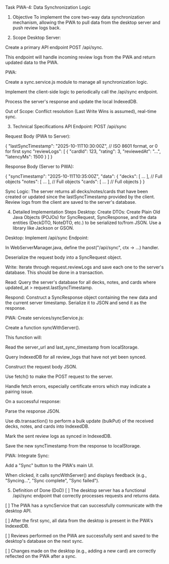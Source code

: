 Task PWA-4: Data Synchronization Logic
1. Objective
To implement the core two-way data synchronization mechanism, allowing the PWA to pull data from the desktop server and push review logs back.

2. Scope
Desktop Server:

Create a primary API endpoint POST /api/sync.

This endpoint will handle incoming review logs from the PWA and return updated data to the PWA.

PWA:

Create a sync.service.js module to manage all synchronization logic.

Implement the client-side logic to periodically call the /api/sync endpoint.

Process the server's response and update the local IndexedDB.

Out of Scope: Conflict resolution (Last Write Wins is assumed), real-time sync.

3. Technical Specifications
API Endpoint: POST /api/sync

Request Body (PWA to Server):

{
  "lastSyncTimestamp": "2025-10-11T10:30:00Z", // ISO 8601 format, or 0 for first sync
  "reviewLogs": [
    { "cardId": 123, "rating": 3, "reviewedAt": "...", "latencyMs": 1500 }
  ]
}

Response Body (Server to PWA):

{
  "syncTimestamp": "2025-10-11T10:35:00Z",
  "data": {
    "decks": [ ... ],   // Full objects
    "notes": [ ... ],   // Full objects
    "cards": [ ... ]    // Full objects
  }
}

Sync Logic: The server returns all decks/notes/cards that have been created or updated since the lastSyncTimestamp provided by the client. Review logs from the client are saved to the server's database.

4. Detailed Implementation Steps
Desktop: Create DTOs: Create Plain Old Java Objects (POJOs) for SyncRequest, SyncResponse, and the data entities (DeckDTO, NoteDTO, etc.) to be serialized to/from JSON. Use a library like Jackson or GSON.

Desktop: Implement /api/sync Endpoint:

In WebServerManager.java, define the post("/api/sync", ctx -> ...) handler.

Deserialize the request body into a SyncRequest object.

Write: Iterate through request.reviewLogs and save each one to the server's database. This should be done in a transaction.

Read: Query the server's database for all decks, notes, and cards where updated_at > request.lastSyncTimestamp.

Respond: Construct a SyncResponse object containing the new data and the current server timestamp. Serialize it to JSON and send it as the response.

PWA: Create services/syncService.js:

Create a function syncWithServer().

This function will:

Read the server_url and last_sync_timestamp from localStorage.

Query IndexedDB for all review_logs that have not yet been synced.

Construct the request body JSON.

Use fetch() to make the POST request to the server.

Handle fetch errors, especially certificate errors which may indicate a pairing issue.

On a successful response:

Parse the response JSON.

Use db.transaction() to perform a bulk update (bulkPut) of the received decks, notes, and cards into IndexedDB.

Mark the sent review logs as synced in IndexedDB.

Save the new syncTimestamp from the response to localStorage.

PWA: Integrate Sync:

Add a "Sync" button to the PWA's main UI.

When clicked, it calls syncWithServer() and displays feedback (e.g., "Syncing...", "Sync complete", "Sync failed").

5. Definition of Done (DoD)
[ ] The desktop server has a functional /api/sync endpoint that correctly processes requests and returns data.

[ ] The PWA has a syncService that can successfully communicate with the desktop API.

[ ] After the first sync, all data from the desktop is present in the PWA's IndexedDB.

[ ] Reviews performed on the PWA are successfully sent and saved to the desktop's database on the next sync.

[ ] Changes made on the desktop (e.g., adding a new card) are correctly reflected on the PWA after a sync.